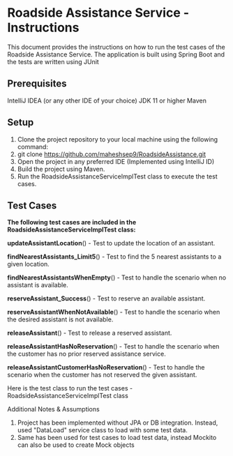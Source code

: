 
# Roadside Assistance Service - Instructions

This document provides the instructions on how to run the test cases of the Roadside Assistance Service.
The application is built using Spring Boot and the tests are written using JUnit

## Prerequisites

IntelliJ IDEA (or any other IDE of your choice)
JDK 11 or higher
Maven

## Setup

1. Clone the project repository to your local machine using the following command:
2. git clone https://github.com/maheshsep9/RoadsideAssistance.git
3. Open the project in any preferred IDE (Implemented using IntelliJ ID)
4. Build the project using Maven.
5. Run the RoadsideAssistanceServiceImplTest class to execute the test cases.

## Test Cases

**The following test cases are included in the RoadsideAssistanceServiceImplTest class:**

**updateAssistantLocation**() - Test to update the location of an assistant.

**findNearestAssistants_Limit5**() - Test to find the 5 nearest assistants to a given location.

**findNearestAssistantsWhenEmpty**() - Test to handle the scenario when no assistant is available.

**reserveAssistant_Success**() - Test to reserve an available assistant.

**reserveAssistantWhenNotAvailable**() - Test to handle the scenario when the desired assistant is not available.

**releaseAssistant**() - Test to release a reserved assistant.

**releaseAssistantHasNoReservation**() - Test to handle the scenario when the customer has no prior reserved assistance service.

**releaseAssistantCustomerHasNoReservation**() - Test to handle the scenario when the customer has not reserved the given assistant.

Here is the test class to run the test cases - RoadsideAssistanceServiceImplTest class


Additional Notes & Assumptions
1. Project has been implemented without JPA or DB integration. Instead, used "DataLoad" service class to load with some test data.
2. Same has been used for test cases to load test data, instead Mockito can also be used to create Mock objects
